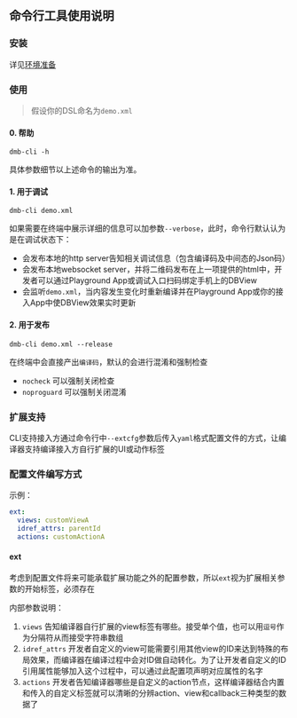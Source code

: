 ## 命令行工具使用说明

### 安装

详见[环境准备](environment.md)

### 使用

> 假设你的DSL命名为`demo.xml`

#### 0. 帮助

```
dmb-cli -h
```
具体参数细节以上述命令的输出为准。

#### 1. 用于调试

```
dmb-cli demo.xml
```
如果需要在终端中展示详细的信息可以加参数`--verbose`，此时，命令行默认认为是在调试状态下：
- 会发布本地的http server告知相关调试信息（包含编译码及中间态的Json码）
- 会发布本地websocket server，并将二维码发布在上一项提供的html中，开发者可以通过Playground App或调试入口扫码绑定手机上的DBView
- 会监听`demo.xml`，当内容发生变化时重新编译并在Playground App或你的接入App中使DBView效果实时更新

#### 2. 用于发布

```
dmb-cli demo.xml --release
```

在终端中会直接产出`编译码`，默认的会进行混淆和强制检查

- `nocheck` 可以强制关闭检查
- `noproguard` 可以强制关闭混淆

### 扩展支持

CLI支持接入方通过命令行中`--extcfg`参数后传入`yaml`格式配置文件的方式，让编译器支持编译接入方自行扩展的UI或动作标签

### 配置文件编写方式

示例：
```yaml
ext:
  views: customViewA
  idref_attrs: parentId
  actions: customActionA

```

#### ext
考虑到配置文件将来可能承载扩展功能之外的配置参数，所以`ext`视为扩展相关参数的开始标签，必须存在

内部参数说明：
1. `views` 告知编译器自行扩展的view标签有哪些。接受单个值，也可以用`逗号`作为分隔符从而接受字符串数组
2. `idref_attrs` 开发者自定义的view可能需要引用其他view的ID来达到特殊的布局效果，而编译器在编译过程中会对ID做自动转化。为了让开发者自定义的ID引用属性能够加入这个过程中，可以通过此配置项声明对应属性的名字
3. `actions` 开发者告知编译器哪些是自定义的action节点，这样编译器结合内置和传入的自定义标签就可以清晰的分辨action、view和callback三种类型的数据了
